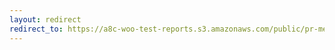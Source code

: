 ```yaml
---
layout: redirect
redirect_to: https://a8c-woo-test-reports.s3.amazonaws.com/public/pr-merge/40082/api/index.html
---
```

